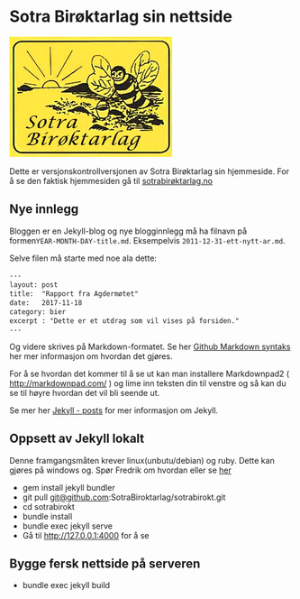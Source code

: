 # Sotra Birøktarlag sin nettside
![Logo](assets/logo.jpg)

Dette er versjonskontrollversjonen av Sotra Birøktarlag sin hjemmeside. For å  se den faktisk hjemmesiden gå til [sotrabirøktarlag.no](https://sotrabirøktarlag.no)

## Nye innlegg
Bloggen er en Jekyll-blog og nye blogginnlegg må ha filnavn på formen`YEAR-MONTH-DAY-title.md`. Eksempelvis `2011-12-31-ett-nytt-ar.md`. 

Selve filen må starte med noe ala dette:
```
---
layout: post
title:  "Rapport fra Agdermøtet"
date:   2017-11-18
category: bier
excerpt : "Dette er et utdrag som vil vises på forsiden."
---
```
Og videre skrives på Markdown-formatet. Se her [Github Markdown syntaks](https://help.github.com/articles/basic-writing-and-formatting-syntax/) her mer informasjon om hvordan det gjøres.

For å se hvordan det kommer til å se ut kan man installere Markdownpad2 ( http://markdownpad.com/ ) og lime inn teksten din til venstre og så kan du se til høyre hvordan det vil bli seende ut.

Se mer her [Jekyll - posts](https://jekyllrb.com/docs/posts) for mer informasjon om Jekyll.


## Oppsett av Jekyll lokalt
Denne framgangsmåten krever linux(unbutu/debian) og ruby. Dette kan gjøres på windows og. Spør Fredrik om hvordan eller se [her](https://jekyllrb.com/docs/windows/)

- gem install jekyll bundler
- git pull git@github.com:SotraBiroktarlag/sotrabirokt.git
- cd sotrabirokt
- bundle install
- bundle exec jekyll serve
- Gå til http://127.0.0.1:4000 for å se

## Bygge fersk nettside på serveren
- bundle exec jekyll build